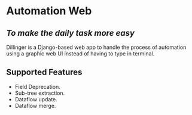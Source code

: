 # Automation Web
## _To make the daily task more easy_

Dillinger is a Django-based web app to handle the process of automation using a graphic web UI instead of having to type in terminal.

## Supported Features

- Field Deprecation.
- Sub-tree extraction.
- Dataflow update.
- Dataflow merge.
